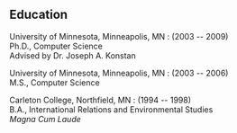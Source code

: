 Education
---------

University of Minnesota, Minneapolis, MN
:   (2003 -- 2009)  
    Ph.D., Computer Science  
    Advised by Dr. Joseph A. Konstan

University of Minnesota, Minneapolis, MN
:   (2003 -- 2006)  
    M.S., Computer Science

Carleton College, Northfield, MN
:   (1994 -- 1998)  
    B.A., International Relations and Environmental Studies  
    *Magna Cum Laude*
